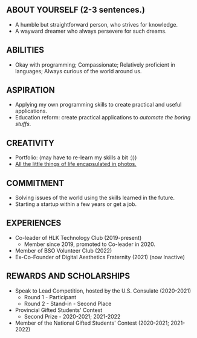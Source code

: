 ## ABOUT YOURSELF (2-3 sentences.)

- A humble but straightforward person, who strives for knowledge.
- A wayward dreamer who always persevere for such dreams.

## ABILITIES

- Okay with programming; Compassionate; Relatively proficient in languages;
Always curious of the world around us.

## ASPIRATION

- Applying my own programming skills to create practical and useful applications.
- Education reform: create practical applications to *automate the boring stuffs*.

## CREATIVITY

- Portfolio: (may have to re-learn my skills a bit :)))
- [All the little things of life encapsulated in photos.](instagram.com/realrookie001)

## COMMITMENT

- Solving issues of the world using the skills learned in the future.
- Starting a startup within a few years or get a job.

## EXPERIENCES

- Co-leader of HLK Technology Club (2019-present)
  - Member since 2019, promoted to Co-leader in 2020.
- Member of BSO Volunteer Club (2022)
- Ex-Co-Founder of Digital Aesthetics Fraternity (2021) (now Inactive)

## REWARDS AND SCHOLARSHIPS

- Speak to Lead Competition, hosted by the U.S. Consulate (2020-2021)
  - Round 1 - Participant
  - Round 2 - Stand-in - Second Place
- Provincial Gifted Students' Contest
  - Second Prize - 2020-2021; 2021-2022
- Member of the National Gifted Students' Contest (2020-2021; 2021-2022)
